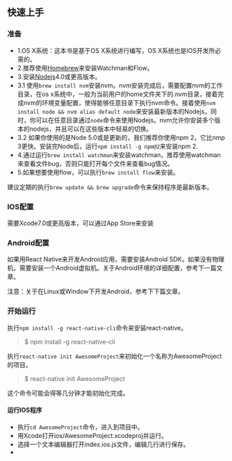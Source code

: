 ## 快速上手 ##

### 准备 ###
* 1.OS X系统：这本书是基于OS X系统进行编写，OS X系统也是IOS开发所必需的。
* 2.推荐使用[Homebrew](1)来安装Watchman和Flow。
* 3.安装[Nodejs]()4.0或更高版本。
* 3.1 使用```brew install nvm```安装nvm。nvm安装完成后，需要配置nvm的工作目录，在os x系统中，一般为当前用户的home文件夹下的.nvm目录，接着完成nvm的环境变量配置，使得能够任意目录下执行nvm命令。接着使用```nvm install node && nvm alias default node```来安装最新版本的Nodejs，同时，你可以在任意目录通过```node```命令来使用Nodejs。nvm允许你安装多个版本的nodejs，并且可以在这些版本中轻易的切换。
* 3.2 如果你使用的是Node 5.0或是更新的，我们推荐你使用npm 2，它比nmp 3更快。安装完Node后，运行```npm install -g npm@2```来安装npm 2.
* 4.通过运行```brew install watchman```来安装watchman，推荐使用watchman来查看文件bug，否则只能打开每个文件来查看bug情况。
* 5.如果想要使用flow，可以执行```brew install flow```来安装。

建议定期的执行```brew update && brew upgrade```命令来保持程序是最新版本。

### IOS配置 ###
需要Xcode7.0或更高版本，可以通过App Store来安装

### Android配置 ###
如果用React Native来开发Android应用，需要安装Android SDK，如果没有物理机，需要安装一个Android虚拟机。关于Android环境的详细配置，参考下一篇文章。

注意：关于在Linux或Window下开发Android，参考下下篇文章。

### 开始运行 ###
执行```npm install -g react-native-cli```命令来安装react-native。
> $ npm install -g react-native-cli

执行```react-native init AwesomeProject```来初始化一个名称为AwesomeProject的项目。
> $ react-native init AwesomeProject

这个命令可能会得等几分钟才能初始化完成。

#### 运行IOS程序 ####
* 执行```cd AwesomeProject```命令，进入到项目中。
* 用Xcode打开ios/AwesomeProject.xcodeproj并运行。
* 选择一个文本编辑器打开index.ios.js文件，编辑几行进行保存。
* 